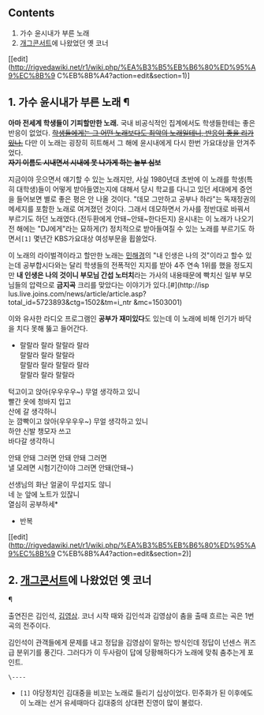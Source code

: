 ## Contents

    

1. 가수 윤시내가 부른 노래 
2. [개그콘서트](%EA%B0%9C%EA%B7%B8%EC%BD%98%EC%84%9C%ED%8A%B8.md)에 나왔었던 옛 코너 

[[edit](http://rigvedawiki.net/r1/wiki.php/%EA%B3%B5%EB%B6%80%ED%95%A9%EC%8B%9
C%EB%8B%A4?action=edit&section=1)]

## 1. 가수 윤시내가 부른 노래 ¶

**아마 전세계 학생들이 기피할만한 노래.** 국내 비공식적인 집계에서도 학생들한테는 좋은 반응이 없었다. <del>[학생들에게는 그 어떤 노래보다도 최악의 노래일테니, 반응이 좋을 리가 있나.](%EA%B0%80%EC%82%AC%EA%B0%80%20%EC%8B%9C%EA%B6%81%EC%B0%BD.md)</del> 다만 이 노래는 굉장히 히트해서 그 해에 윤시내에게 다시 한번 가요대상을 안겨주었다.  
**<del>자기 이름도 시내면서 시내에 못 나가게 하는 놀부 심보</del>**

  

지금이야 웃으면서 얘기할 수 있는 노래지만, 사실 1980년대 초반에 이 노래를 학생(특히 대학생)들이 어떻게 받아들였는지에 대해서 당시
학교를 다니고 있던 세대에게 증언을 들어보면 별로 좋은 평은 안 나올 것이다. "데모 그만하고 공부나 하라"는 독재정권의 메세지를 포함한
노래로 여겨졌던 것이다. 그래서 데모하면서 가사를 정반대로 바꿔서 부르기도 하던 노래였다.(전두환에게 안돼~안돼~한다든지) 윤시내는 이
노래가 나오기 전 해에는 "DJ에게"라는 묘하게(?) 정치적으로 받아들여질 수 있는 노래를 부르기도 하면서`[1]` 몇년간 KBS가요대상
여성부문을 휩쓸었다.

  

이 노래의 라이벌격이라고 할만한 노래는 [민해경](%EB%AF%BC%ED%95%B4%EA%B2%BD.md)의 "내 인생은 나의
것"이라고 할수 있는데 공부합시다와는 달리 학생들의 전폭적인 지지를 받아 4주 연속 1위를 했을 정도지만 **내 인생은 나의 것이니 부모님
간섭 노터치**라는 가사의 내용때문에 빡치신 일부 부모님들의 압력으로 **금지곡** 크리를 맞았다는 이야기가 있다.[#](http://isp
lus.live.joins.com/news/article/article.asp?total_id=5723893&ctg=1502&tm=i_ntr
&mc=1503001)

  

이와 유사한 라디오 프로그램인 **공부가 재미있다**도 있는데 이 노래에 비해 인기가 바닥을 치다 못해 뚫고 들어간다.

  

  * 랄랄라 랄라 랄랄라 랄라   
랄랄라 랄라 랄랄라  
랄랄라 랄라 랄랄라 랄라  
랄랄라 랄라 랄랄라  
  
턱고이고 앉아(우우우우~) 무얼 생각하고 있니  
빨간 옷에 청바지 입고  
산에 갈 생각하니  
눈 깜빡이고 앉아(우우우우~) 무얼 생각하고 있니  
하얀 신발 챙모자 쓰고  
바다갈 생각하니  
  
안돼 안돼 그러면 안돼 안돼 그러면  
낼 모레면 시험기간이야 그러면 안돼(안돼~)  
  
선생님의 화난 얼굴이 무섭지도 않니  
네 눈 앞에 노트가 있잖니  
열심히 공부하세*  

  * 반복  

[[edit](http://rigvedawiki.net/r1/wiki.php/%EA%B3%B5%EB%B6%80%ED%95%A9%EC%8B%9
C%EB%8B%A4?action=edit&section=2)]

## 2. [개그콘서트](%EA%B0%9C%EA%B7%B8%EC%BD%98%EC%84%9C%ED%8A%B8.md)에 나왔었던 옛 코너
¶

  

출연진은 김인석, [김영삼](%EA%B9%80%EC%98%81%EC%82%BC.md). 코너 시작 때와 김인석과 김영삼이 춤을 출때
흐르는 곡은 1번 곡의 전주이다.

  

김인석이 관객들에게 문제를 내고 정답을 김영삼이 말하는 방식인데 정답이 넌센스 퀴즈급 분위기를 풍긴다. 그러다가 이 두사람이 답에
당황해하다가 노래에 맞춰 춤추는게 포인트.

`\----`

  * `[1]` 야당정치인 김대중을 비꼬는 노래로 들리기 십상이었다. 민주화가 된 이후에도 이 노래는 선거 유세때마다 김대중의 상대편 진영이 많이 불렀다.

